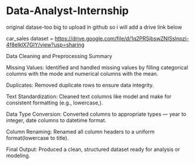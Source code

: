 # Data-Analyst-Internship

original datase-too big to upload in github so i will add a drive link below

car_sales dataset = https://drive.google.com/file/d/1q2PRSjbswZNISslnpzi-4f8elklX7GIY/view?usp=sharing

Data Cleaning and Preprocessing Summary

Missing Values: Identified and handled missing values by filling categorical columns with the mode and numerical columns with the mean.

Duplicates: Removed duplicate rows to ensure data integrity.

Text Standardization: Cleaned text columns like model and make for consistent formatting (e.g., lowercase,).

Data Type Conversion: Converted columns to appropriate types — year to integer, date columns to datetime format.

Column Renaming: Renamed all column headers to a uniform format(lowercase to title).

Final Output: Produced a clean, structured dataset ready for analysis or modeling.
